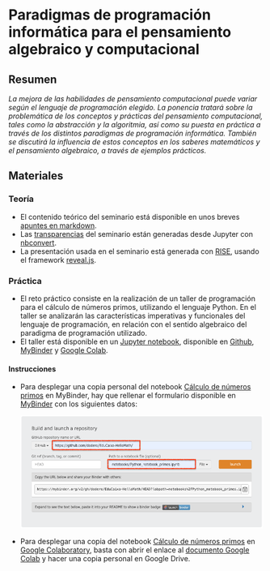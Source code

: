 # Paradigmas de programación informática para el pensamiento algebraico y computacional  

## Resumen  

*La mejora de las habilidades de pensamiento computacional puede variar según el lenguaje de programación elegido. La ponencia tratará sobre la problemática de los conceptos y prácticas del pensamiento computacional, tales como la abstracción y la algoritmia, así como su puesta en práctica a través de los distintos paradigmas de programación informática. También se discutirá la influencia de estos conceptos en los saberes matemáticos y el pensamiento algebraico, a través de ejemplos prácticos.*  

## Materiales

### Teoría

- El contenido teórico del seminario está disponible en unos breves [apuntes en markdown](markdown/HelloMath.md).
- Las [transparencias](slides/HelloMath.slides.html) del seminario están generadas desde Jupyter con [nbconvert](https://nbconvert.readthedocs.io/en/latest/).
- La presentación usada en el seminario está generada con [RISE](https://rise.readthedocs.io/en/stable/), usando el framework [reveal.js](https://revealjs.com/).

### Práctica

- El reto práctico consiste en la realización de un taller de programación para el cálculo de números primos, utilizando el lenguaje Python. En el taller se analizarán las características imperativas y funcionales del lenguaje de programación, en relación con el sentido algebraico del paradigma de programación utilizado.
- El taller está disponible en un [Jupyter notebook](https://jupyter.org/), disponible en [Github](notebooks/Python_notebook_primes.ipynb), [MyBinder](https://mybinder.org/v2/gh/dodero/EduCaixa-HelloMath/HEAD?labpath=notebooks%2FPython_notebook_primes.ipynb) y [Google Colab](https://colab.research.google.com/drive/1uwvrgkOcuZnykMV1twFeDpJu1Nkk5Boo?usp=sharing).

#### Instrucciones

- Para desplegar una copia personal del notebook [Cálculo de números primos](notebooks/Python_notebook_primes.ipynb) en MyBinder, hay que rellenar el formulario disponible en [MyBinder](https://mybinder.org/) con los siguientes datos:

  ![MyBinder form](assets/mybinder-form.png)

- Para desplegar una copia del notebook [Cálculo de números primos](notebooks/Python_notebook_primes.ipynb) en [Google Colaboratory](https://colab.research.google.com/),  basta con abrir el enlace al [documento Google Colab](https://colab.research.google.com/drive/1uwvrgkOcuZnykMV1twFeDpJu1Nkk5Boo?usp=sharing) y hacer una copia personal en Google Drive.




